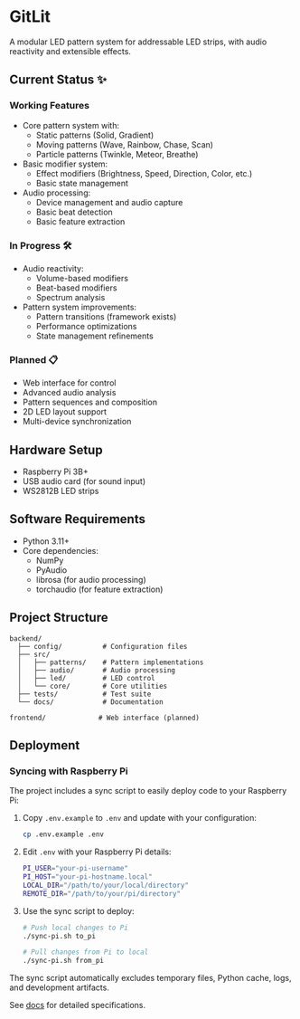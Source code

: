 # GitLit

A modular LED pattern system for addressable LED strips, with audio reactivity and extensible effects.

## Current Status ✨

### Working Features

- Core pattern system with:
  - Static patterns (Solid, Gradient)
  - Moving patterns (Wave, Rainbow, Chase, Scan)
  - Particle patterns (Twinkle, Meteor, Breathe)
- Basic modifier system:
  - Effect modifiers (Brightness, Speed, Direction, Color, etc.)
  - Basic state management
- Audio processing:
  - Device management and audio capture
  - Basic beat detection
  - Basic feature extraction

### In Progress 🛠️

- Audio reactivity:
  - Volume-based modifiers
  - Beat-based modifiers
  - Spectrum analysis
- Pattern system improvements:
  - Pattern transitions (framework exists)
  - Performance optimizations
  - State management refinements

### Planned 📋

- Web interface for control
- Advanced audio analysis
- Pattern sequences and composition
- 2D LED layout support
- Multi-device synchronization

## Hardware Setup

- Raspberry Pi 3B+
- USB audio card (for sound input)
- WS2812B LED strips

## Software Requirements

- Python 3.11+
- Core dependencies:
  - NumPy
  - PyAudio
  - librosa (for audio processing)
  - torchaudio (for feature extraction)

## Project Structure

```
backend/
  ├── config/          # Configuration files
  ├── src/
  │   ├── patterns/    # Pattern implementations
  │   ├── audio/       # Audio processing
  │   ├── led/         # LED control
  │   └── core/        # Core utilities
  ├── tests/           # Test suite
  └── docs/            # Documentation

frontend/             # Web interface (planned)
```

## Deployment

### Syncing with Raspberry Pi

The project includes a sync script to easily deploy code to your Raspberry Pi:

1. Copy `.env.example` to `.env` and update with your configuration:

   ```bash
   cp .env.example .env
   ```

2. Edit `.env` with your Raspberry Pi details:

   ```bash
   PI_USER="your-pi-username"
   PI_HOST="your-pi-hostname.local"
   LOCAL_DIR="/path/to/your/local/directory"
   REMOTE_DIR="/path/to/your/pi/directory"
   ```

3. Use the sync script to deploy:

   ```bash
   # Push local changes to Pi
   ./sync-pi.sh to_pi

   # Pull changes from Pi to local
   ./sync-pi.sh from_pi
   ```

The sync script automatically excludes temporary files, Python cache, logs, and development artifacts.

See [docs](./backend/docs/) for detailed specifications.
